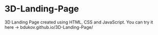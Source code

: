 # 3D-Landing-Page
3D Landing Page created using HTML, CSS and JavaScript.
You can try it here -> bdukov.github.io/3D-Landing-Page/
